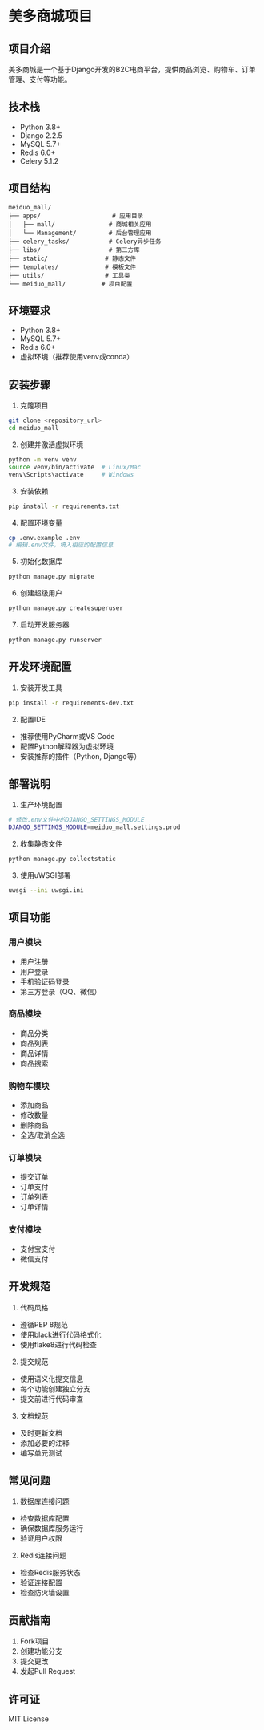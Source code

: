 # 美多商城项目

## 项目介绍
美多商城是一个基于Django开发的B2C电商平台，提供商品浏览、购物车、订单管理、支付等功能。

## 技术栈
- Python 3.8+
- Django 2.2.5
- MySQL 5.7+
- Redis 6.0+
- Celery 5.1.2

## 项目结构
```
meiduo_mall/
├── apps/                    # 应用目录
│   ├── mall/               # 商城相关应用
│   └── Management/         # 后台管理应用
├── celery_tasks/           # Celery异步任务
├── libs/                   # 第三方库
├── static/                # 静态文件
├── templates/             # 模板文件
├── utils/                 # 工具类
└── meiduo_mall/          # 项目配置
```

## 环境要求
- Python 3.8+
- MySQL 5.7+
- Redis 6.0+
- 虚拟环境（推荐使用venv或conda）

## 安装步骤

1. 克隆项目
```bash
git clone <repository_url>
cd meiduo_mall
```

2. 创建并激活虚拟环境
```bash
python -m venv venv
source venv/bin/activate  # Linux/Mac
venv\Scripts\activate     # Windows
```

3. 安装依赖
```bash
pip install -r requirements.txt
```

4. 配置环境变量
```bash
cp .env.example .env
# 编辑.env文件，填入相应的配置信息
```

5. 初始化数据库
```bash
python manage.py migrate
```

6. 创建超级用户
```bash
python manage.py createsuperuser
```

7. 启动开发服务器
```bash
python manage.py runserver
```

## 开发环境配置

1. 安装开发工具
```bash
pip install -r requirements-dev.txt
```

2. 配置IDE
- 推荐使用PyCharm或VS Code
- 配置Python解释器为虚拟环境
- 安装推荐的插件（Python, Django等）

## 部署说明

1. 生产环境配置
```bash
# 修改.env文件中的DJANGO_SETTINGS_MODULE
DJANGO_SETTINGS_MODULE=meiduo_mall.settings.prod
```

2. 收集静态文件
```bash
python manage.py collectstatic
```

3. 使用uWSGI部署
```bash
uwsgi --ini uwsgi.ini
```

## 项目功能

### 用户模块
- 用户注册
- 用户登录
- 手机验证码登录
- 第三方登录（QQ、微信）

### 商品模块
- 商品分类
- 商品列表
- 商品详情
- 商品搜索

### 购物车模块
- 添加商品
- 修改数量
- 删除商品
- 全选/取消全选

### 订单模块
- 提交订单
- 订单支付
- 订单列表
- 订单详情

### 支付模块
- 支付宝支付
- 微信支付

## 开发规范

1. 代码风格
- 遵循PEP 8规范
- 使用black进行代码格式化
- 使用flake8进行代码检查

2. 提交规范
- 使用语义化提交信息
- 每个功能创建独立分支
- 提交前进行代码审查

3. 文档规范
- 及时更新文档
- 添加必要的注释
- 编写单元测试

## 常见问题

1. 数据库连接问题
- 检查数据库配置
- 确保数据库服务运行
- 验证用户权限

2. Redis连接问题
- 检查Redis服务状态
- 验证连接配置
- 检查防火墙设置

## 贡献指南

1. Fork项目
2. 创建功能分支
3. 提交更改
4. 发起Pull Request

## 许可证
MIT License 